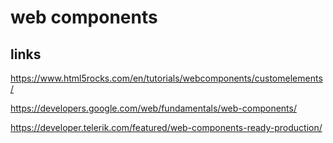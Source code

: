 
# web components






## links

https://www.html5rocks.com/en/tutorials/webcomponents/customelements/

https://developers.google.com/web/fundamentals/web-components/

https://developer.telerik.com/featured/web-components-ready-production/

